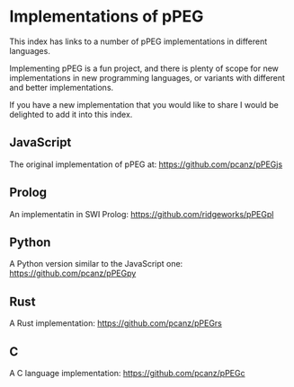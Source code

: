 #   Implementations of pPEG

This index has links to a number of pPEG implementations in different languages.

Implementing pPEG is a fun project, and there is plenty of scope for new implementations in new programming languages, or variants with different and better implementations.

If you have a new implementation that you would like to share I would be delighted to add it into this index.

## JavaScript

The original implementation of pPEG at: <https://github.com/pcanz/pPEGjs>

## Prolog

An implementatin in SWI Prolog: <https://github.com/ridgeworks/pPEGpl>

## Python

A Python version similar to the JavaScript one:  <https://github.com/pcanz/pPEGpy>

## Rust

A Rust implementation: <https://github.com/pcanz/pPEGrs>

## C

A C language implementation: <https://github.com/pcanz/pPEGc>
